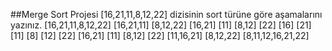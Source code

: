 ##Merge Sort Projesi
[16,21,11,8,12,22] dizisinin sort türüne göre aşamalarını yazınız.
[16,21,11,8,12,22]
[16,21,11]                  [8,12,22]
[16,21]     [11]        [8,12]      [22] 
[16]        [21]        [11]        [8]     [12]        [22]
[16,21]     [11]        [8,12]      [22]
[11,16,21]      [8,12,22]
[8,11,12,16,21,22]